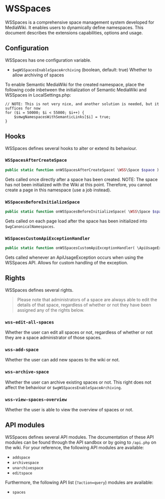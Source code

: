 # WSSpaces

WSSpaces is a comprehensive space management system developed for MediaWiki. It enables
users to dynamically define namespaces. This document describes the extensions capabilities,
options and usage.

## Configuration

WSSpaces has one configuration variable.

* `$wgWSSpacesEnableSpaceArchiving` (boolean, default: true) Whether to allow archiving of spaces

To enable Semantic MediaWiki for the created namespace, place the following code inbetween the initialization of Semantic MediaWiki and WSSpaces in LocalSettings.php:

```
// NOTE: This is not very nice, and another solution is needed, but it suffices for now
for ($i = 50000; $i < 55000; $i++) {
	$smwgNamespacesWithSemanticLinks[$i] = true;
}
```

## Hooks

WSSpaces defines several hooks to alter or extend its behaviour.

### `WSSpacesAfterCreateSpace`

```php
public static function onWSSpacesAfterCreateSpace( \WSS\Space $space ) {}
```

Gets called once directly after a space has been created. NOTE: The space has not been initialized with the Wiki at this point. Therefore, you cannot create a page in this namespace (use a job instead).

### `WSSpacesBeforeInitializeSpace`

```php
public static function onWSSpacesBeforeInitializeSpace( \WSS\Space $space ) {}
```

Gets called on each page load after the space has been initialized into `$wgCanonicalNamespaces`.

### `WSSpacesCustomApiExceptionHandler`

```php
public static function onWSSpacesCustomApiExceptionHandler( \ApiUsageException $exception ) {}
```

Gets called whenever an ApiUsageException occurs when using the WSSpaces API. Allows for custom handling
of the exception.

## Rights

WSSpaces defines several rights.

> Please note that administrators of a space are always able to edit the details of that
> space, regardless of whether or not they have been assigned any of the rights below.

### `wss-edit-all-spaces`

Whether the user can edit all spaces or not, regardless of whether or not they are a space administrator of those
spaces.

### `wss-add-space`

Whether the user can add new spaces to the wiki or not.

### `wss-archive-space`

Whether the user can archive existing spaces or not. This right does not affect the behaviour or
`$wgWSSpacesEnableSpaceArchiving`.

### `wss-view-spaces-overview`

Whether the user is able to view the overview of spaces or not.

## API modules

WSSpaces defines several API modules. The documentation of these API modules can be found through
the API sandbox or by going to `/api.php` on the wiki. For your reference, the following API modules are
available:

* `addspace`
* `archivespace`
* `unarchivespace`
* `editspace`

Furthermore, the following API list (`?action=query`) modules are available:

* `spaces`